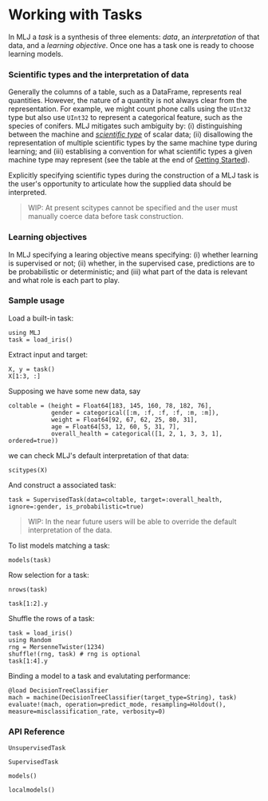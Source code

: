 # Working with Tasks

In MLJ a *task* is a synthesis of three elements: *data*, an
*interpretation* of that data, and a *learning objective*. Once one has a
task one is ready to choose learning models.

### Scientific types and the interpretation of data

Generally the columns of a table, such as a DataFrame, represents real
quantities. However, the nature of a quantity is not always clear from
the representation. For example, we might count phone calls using the
`UInt32` type but also use `UInt32` to represent a categorical
feature, such as the species of conifers. MLJ mitigates such ambiguity
by: (i) distinguishing between the machine and *[scientific
type](index.md)* of scalar data; (ii) disallowing the
representation of multiple scientific types by the same machine type
during learning; and (iii) establising a convention for what
scientific types a given machine type may represent (see the
table at the end of [Getting Started](index.md)).

Explicitly specifying scientific types during the construction of a
MLJ task is the user's opportunity to articulate how the supplied data
should be interpreted.

> WIP: At present scitypes cannot be specified and the user must manually coerce data before task construction. 


### Learning objectives

In MLJ specifying a learing objective means specifying: (i) whether
learning is supervised or not; (ii) whether, in the supervised case,
predictions are to be probabilistic or deterministic; and (iii) what
part of the data is relevant and what role is each part to play.


### Sample usage

Load a built-in task:

```@example 1
using MLJ
task = load_iris()
```

Extract input and target:

```@example 1 
X, y = task()
X[1:3, :]
```

Supposing we have some new data, say

```@example 1
coltable = (height = Float64[183, 145, 160, 78, 182, 76],
            gender = categorical([:m, :f, :f, :f, :m, :m]),
            weight = Float64[92, 67, 62, 25, 80, 31],
            age = Float64[53, 12, 60, 5, 31, 7],
            overall_health = categorical([1, 2, 1, 3, 3, 1], ordered=true))
```

we can check MLJ's default interpretation of that data:

```@example 1
scitypes(X)
```

And construct a associated task:

```@example 1
task = SupervisedTask(data=coltable, target=:overall_health, ignore=:gender, is_probabilistic=true)
```

> WIP: In the near future users will be able to override the default interpretation of the data.

To list models matching a task:

```@example 1
models(task)
```

Row selection for a task:

```@example 1
nrows(task)
```

```@example 1
task[1:2].y
```

Shuffle the rows of a task:

```@example 1
task = load_iris()
using Random
rng = MersenneTwister(1234)
shuffle!(rng, task) # rng is optional
task[1:4].y
```

Binding a model to a task and evalutating performance:

```@example 1
@load DecisionTreeClassifier
mach = machine(DecisionTreeClassifier(target_type=String), task)
evaluate!(mach, operation=predict_mode, resampling=Holdout(), measure=misclassification_rate, verbosity=0)
```


### API Reference   

```@docs
UnsupervisedTask
```

```@docs
SupervisedTask
```

```@docs
models()
```

```@docs
localmodels()
```
